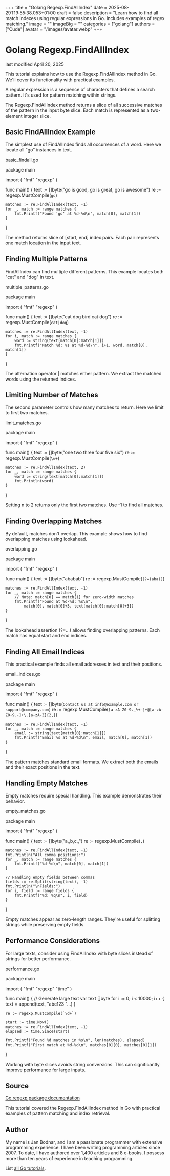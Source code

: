 +++
title = "Golang Regexp.FindAllIndex"
date = 2025-08-29T19:55:38.053+01:00
draft = false
description = "Learn how to find all match indexes using regular expressions in Go. Includes examples of regex matching."
image = ""
imageBig = ""
categories = ["golang"]
authors = ["Cude"]
avatar = "/images/avatar.webp"
+++

# Golang Regexp.FindAllIndex

last modified April 20, 2025

This tutorial explains how to use the Regexp.FindAllIndex method
in Go. We'll cover its functionality with practical examples.

A regular expression is a sequence of characters that defines a
search pattern. It's used for pattern matching within strings.

The Regexp.FindAllIndex method returns a slice of all successive
matches of the pattern in the input byte slice. Each match is represented as a
two-element integer slice.

## Basic FindAllIndex Example

The simplest use of FindAllIndex finds all occurrences of a word.
Here we locate all "go" instances in text.

basic_findall.go
  

package main

import (
    "fmt"
    "regexp"
)

func main() {
    text := []byte("go is good, go is great, go is awesome")
    re := regexp.MustCompile(`go`)

    matches := re.FindAllIndex(text, -1)
    for _, match := range matches {
        fmt.Printf("Found 'go' at %d-%d\n", match[0], match[1])
    }
}

The method returns slice of [start, end] index pairs. Each pair represents one
match location in the input text.

## Finding Multiple Patterns

FindAllIndex can find multiple different patterns. This example
locates both "cat" and "dog" in text.

multiple_patterns.go
  

package main

import (
    "fmt"
    "regexp"
)

func main() {
    text := []byte("cat dog bird cat dog")
    re := regexp.MustCompile(`cat|dog`)

    matches := re.FindAllIndex(text, -1)
    for i, match := range matches {
        word := string(text[match[0]:match[1]])
        fmt.Printf("Match %d: %s at %d-%d\n", i+1, word, match[0], match[1])
    }
}

The alternation operator | matches either pattern. We extract the matched words
using the returned indices.

## Limiting Number of Matches

The second parameter controls how many matches to return. Here we limit to first
two matches.

limit_matches.go
  

package main

import (
    "fmt"
    "regexp"
)

func main() {
    text := []byte("one two three four five six")
    re := regexp.MustCompile(`\w+`)

    matches := re.FindAllIndex(text, 2)
    for _, match := range matches {
        word := string(text[match[0]:match[1]])
        fmt.Println(word)
    }
}

Setting n to 2 returns only the first two matches. Use -1 to find all matches.

## Finding Overlapping Matches

By default, matches don't overlap. This example shows how to find overlapping
matches using lookahead.

overlapping.go
  

package main

import (
    "fmt"
    "regexp"
)

func main() {
    text := []byte("ababab")
    re := regexp.MustCompile(`(?=(aba))`)

    matches := re.FindAllIndex(text, -1)
    for _, match := range matches {
        // Note: match[0] == match[1] for zero-width matches
        fmt.Printf("Found at %d-%d: %s\n", 
            match[0], match[0]+3, text[match[0]:match[0]+3])
    }
}

The lookahead assertion (?=...) allows finding overlapping patterns. Each match
has equal start and end indices.

## Finding All Email Indices

This practical example finds all email addresses in text and their positions.

email_indices.go
  

package main

import (
    "fmt"
    "regexp"
)

func main() {
    text := []byte(`Contact us at info@example.com or support@company.com`)
    re := regexp.MustCompile(`[a-zA-Z0-9._%+-]+@[a-zA-Z0-9.-]+\.[a-zA-Z]{2,}`)

    matches := re.FindAllIndex(text, -1)
    for _, match := range matches {
        email := string(text[match[0]:match[1]])
        fmt.Printf("Email %s at %d-%d\n", email, match[0], match[1])
    }
}

The pattern matches standard email formats. We extract both the emails and their
exact positions in the text.

## Handling Empty Matches

Empty matches require special handling. This example demonstrates their behavior.

empty_matches.go
  

package main

import (
    "fmt"
    "regexp"
)

func main() {
    text := []byte("a,,b,c,,")
    re := regexp.MustCompile(`,`)

    matches := re.FindAllIndex(text, -1)
    fmt.Println("All comma positions:")
    for _, match := range matches {
        fmt.Printf("%d-%d\n", match[0], match[1])
    }

    // Handling empty fields between commas
    fields := re.Split(string(text), -1)
    fmt.Println("\nFields:")
    for i, field := range fields {
        fmt.Printf("%d: %q\n", i, field)
    }
}

Empty matches appear as zero-length ranges. They're useful for splitting strings
while preserving empty fields.

## Performance Considerations

For large texts, consider using FindAllIndex with byte slices
instead of strings for better performance.

performance.go
  

package main

import (
    "fmt"
    "regexp"
    "time"
)

func main() {
    // Generate large text
    var text []byte
    for i := 0; i &lt; 10000; i++ {
        text = append(text, "abc123 "...)
    }

    re := regexp.MustCompile(`\d+`)

    start := time.Now()
    matches := re.FindAllIndex(text, -1)
    elapsed := time.Since(start)

    fmt.Printf("Found %d matches in %s\n", len(matches), elapsed)
    fmt.Printf("First match at %d-%d\n", matches[0][0], matches[0][1])
}

Working with byte slices avoids string conversions. This can significantly
improve performance for large inputs.

## Source

[Go regexp package documentation](https://pkg.go.dev/regexp)

This tutorial covered the Regexp.FindAllIndex method in Go with
practical examples of pattern matching and index retrieval.

## Author

My name is Jan Bodnar, and I am a passionate programmer with extensive
programming experience. I have been writing programming articles since 2007.
To date, I have authored over 1,400 articles and 8 e-books. I possess more
than ten years of experience in teaching programming.

List [all Go tutorials](/golang/).